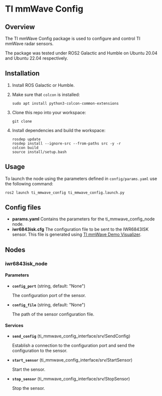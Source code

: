# TI mmWave Config

## Overview
The TI mmWave Config package is used to configure and control TI mmWave radar sensors.

The package was tested under ROS2 Galactic and Humble on Ubuntu 20.04 and Ubuntu 22.04 respectively.

## Installation
1. Install ROS Galactic or Humble.
2. Make sure that `colcon` is installed:

    ```
    sudo apt install python3-colcon-common-extensions
    ```

3. Clone this repo into your workspace:

    ```
    git clone 
    ```

4. Install dependencies and build the workspace:

    ```
    rosdep update
    rosdep install --ignore-src --from-paths src -y -r
    colcon build
    source install/setup.bash
    ```

## Usage
To launch the node using the parameters defined in `config/params.yaml` use the following command:

```
ros2 launch ti_mmwave_config ti_mmwave_config.launch.py
```

## Config files
 - **params.yaml** Contains the parameters for the ti_mmwave_config_node node.
 - **iwr6843isk.cfg** The configuration file to be sent to the IWR6843ISK sensor. This file is generated using [TI mmWave Demo Visualizer](https://dev.ti.com/gallery/view/mmwave/mmWave_Demo_Visualizer/ver/3.6.0/).
 
## Nodes
### iwr6843isk_node

#### Parameters
- **`config_port`** (string, default: "None")
    
    The configuration port of the sensor.
- **`config_file`** (string, default: "None")
    
    The path of the sensor configuration file.
#### Services
- **`send_config`** (ti_mmwave_config_interface/srv/SendConfig)

    Establish a connection to the configuration port and send the configuration to the sensor.

- **`start_sensor`** (ti_mmwave_config_interface/srv/StartSensor)

    Start the sensor.

- **`stop_sensor`** (ti_mmwave_config_interface/srv/StopSensor)

    Stop the sensor.
